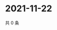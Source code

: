 # 2021-11-22

共 0 条

<!-- BEGIN WEIBO -->
<!-- 最后更新时间 Mon Nov 22 2021 21:19:22 GMT+0800 (China Standard Time) -->

<!-- END WEIBO -->
